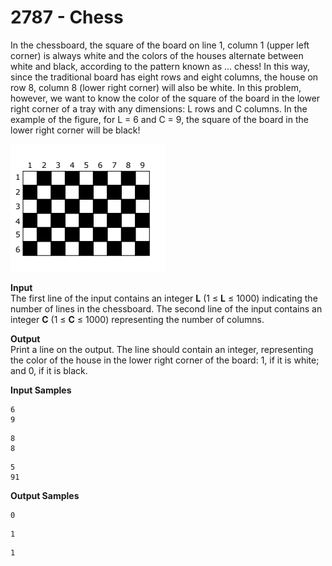 # 2787 - Chess

In the chessboard, the square of the board on line 1, column 1 (upper left corner) is always white and the colors of the houses alternate between white and black, according to the pattern known as ... chess! In this way, since the traditional board has eight rows and eight columns, the house on row 8, column 8 (lower right corner) will also be white. In this problem, however, we want to know the color of the square of the board in the lower right corner of a tray with any dimensions: L rows and C columns. In the example of the figure, for L = 6 and C = 9, the square of the board in the lower right corner will be black!

![2787_Chess.webp](https://github.com/ricrochads/beecrowd-solutions/blob/main/01.%20Beginner/2787%20-%20Chess/2787_Chess.webp)

**Input**<br>
The first line of the input contains an integer **L** (1 ≤ **L** ≤ 1000) indicating the number of lines in the chessboard. The second line of the input contains an integer **C** (1 ≤ **C** ≤ 1000) representing the number of columns.

**Output**<br>
Print a line on the output. The line should contain an integer, representing the color of the house in the lower right corner of the board: 1, if it is white; and 0, if it is black.

**Input Samples**
````
6 
9
````
```` 
8 
8
````
```` 
5 
91
````

**Output Samples**
````
0
````
````          
1   
````
````       
1   
````       